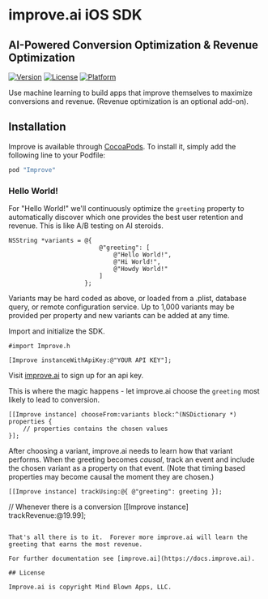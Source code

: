 # improve.ai iOS SDK

## AI-Powered Conversion Optimization & Revenue Optimization
 
[![Version](https://img.shields.io/cocoapods/v/Improve.svg?style=flat)](http://cocoapods.org/pods/Improve)
[![License](https://img.shields.io/cocoapods/l/Improve.svg?style=flat)](http://cocoapods.org/pods/Improve)
[![Platform](https://img.shields.io/cocoapods/p/Improve.svg?style=flat)](http://cocoapods.org/pods/Improve)

Use machine learning to build apps that improve themselves to maximize conversions and revenue. (Revenue optimization is an optional add-on).

## Installation

Improve is available through [CocoaPods](http://cocoapods.org). To install
it, simply add the following line to your Podfile:

```ruby
pod "Improve"
```
### Hello World!


For "Hello World!" we'll continuously optimize the ```greeting``` property to automatically discover which one provides the best user retention and revenue.  This is like A/B testing on AI steroids.

```objc
NSString *variants = @{
                         @"greeting": [
                             @"Hello World!",
                             @"Hi World!",
                             @"Howdy World!"
                         ]
                     };
```

Variants may be hard coded as above, or loaded from a .plist, database query, or remote configuration service.  Up to 1,000 variants may be provided per property and new variants can be added at any time.

Import and initialize the SDK.

```objc
#import Improve.h

[Improve instanceWithApiKey:@"YOUR API KEY"];

```

Visit [improve.ai](http://improve.ai) to sign up for an api key.

This is where the magic happens - let improve.ai choose the `greeting` most likely to lead to conversion.

```objc
[[Improve instance] chooseFrom:variants block:^(NSDictionary *) properties {
    // properties contains the chosen values
}];

```

After choosing a variant, improve.ai needs to learn how that variant performs.  When the greeting becomes *causal*, track an event and include the chosen variant as a property on that event.  (Note that timing based properties may become causal the moment they are chosen.)

```objc
[[Improve instance] trackUsing:@{ @"greeting": greeting }];

```

// Whenever there is a conversion
[[Improve instance] trackRevenue:@19.99];

```

That's all there is to it.  Forever more improve.ai will learn the greeting that earns the most revenue.  

For further documentation see [improve.ai](https://docs.improve.ai).

## License

Improve.ai is copyright Mind Blown Apps, LLC.
